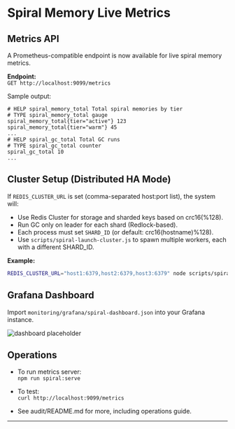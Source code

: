 # Spiral Memory Live Metrics

## Metrics API

A Prometheus-compatible endpoint is now available for live spiral memory metrics.

**Endpoint:**  
`GET http://localhost:9099/metrics`

Sample output:
```
# HELP spiral_memory_total Total spiral memories by tier
# TYPE spiral_memory_total gauge
spiral_memory_total{tier="active"} 123
spiral_memory_total{tier="warm"} 45
...
# HELP spiral_gc_total Total GC runs
# TYPE spiral_gc_total counter
spiral_gc_total 10
...
```

## Cluster Setup (Distributed HA Mode)

If `REDIS_CLUSTER_URL` is set (comma-separated host:port list), the system will:

- Use Redis Cluster for storage and sharded keys based on crc16(%128).
- Run GC only on leader for each shard (Redlock-based).
- Each process must set `SHARD_ID` (or default: crc16(hostname)%128).
- Use `scripts/spiral-launch-cluster.js` to spawn multiple workers, each with a different SHARD_ID.

**Example:**
```sh
REDIS_CLUSTER_URL="host1:6379,host2:6379,host3:6379" node scripts/spiral-launch-cluster.js 4
```

## Grafana Dashboard

Import `monitoring/grafana/spiral-dashboard.json` into your Grafana instance.

![dashboard placeholder](dashboard-screenshot-placeholder.png)

## Operations

- To run metrics server:  
  `npm run spiral:serve`

- To test:  
  `curl http://localhost:9099/metrics`

- See audit/README.md for more, including operations guide.

---